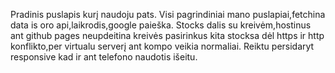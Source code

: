 Pradinis puslapis kurį naudoju pats.
Visi pagrindiniai mano puslapiai,fetchina data is oro api,laikrodis,google paieška.
Stocks dalis su kreivėm,hostinus ant github pages neupdeitina kreivės pasirinkus kita stocksa dėl https ir http konflikto,per virtualu serverį ant kompo veikia normaliai.
Reiktu persidaryt responsive kad ir ant telefono naudotis išeitu.
